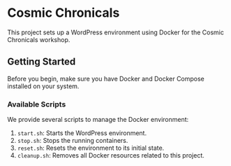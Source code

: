 # Cosmic Chronicals

This project sets up a WordPress environment using Docker for the Cosmic Chronicals workshop.

## Getting Started

Before you begin, make sure you have Docker and Docker Compose installed on your system.

### Available Scripts

We provide several scripts to manage the Docker environment:

1. `start.sh`: Starts the WordPress environment.
2. `stop.sh`: Stops the running containers.
3. `reset.sh`: Resets the environment to its initial state.
4. `cleanup.sh`: Removes all Docker resources related to this project.

